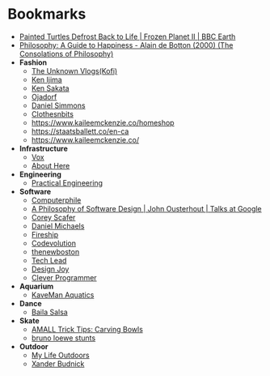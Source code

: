 # Bookmarks

- [Painted Turtles Defrost Back to Life | Frozen Planet II | BBC Earth](https://www.youtube.com/watch?v=NwGHJTk3W3U)
- [Philosophy: A Guide to Happiness - Alain de Botton (2000) (The Consolations of Philosophy)](https://www.youtube.com/playlist?list=PLez3PPtnpncT7-pMCkOZaeiEWiM-jYU-E)
- **Fashion**
  - [The Unknown Vlogs(Kofi)](https://www.youtube.com/@unknownvlogs)
  - [Ken Ijima](https://www.youtube.com/@iwantvag69)
  - [Ken Sakata](https://www.youtube.com/@FrontOfficeCo)
  - [Ojadorf](https://www.youtube.com/@ojardorf)
  - [Daniel Simmons](https://www.youtube.com/@imdanielsimmons/shorts)
  - [Clothesnbits](https://www.youtube.com/@clothesnbits)
  - https://www.kaileemckenzie.co/homeshop
  - https://staatsballett.co/en-ca
  - https://www.kaileemckenzie.co/
- **Infrastructure**
  - [Vox](https://www.youtube.com/@Vox)
  - [About Here](https://www.youtube.com/@AboutHere)
- **Engineering**
  - [Practical Engineering](https://www.youtube.com/@PracticalEngineeringChannel)
- **Software**
  - [Computerphile](https://www.youtube.com/@Computerphile)
  - [A Philosophy of Software Design | John Ousterhout | Talks at Google](https://www.youtube.com/watch?v=bmSAYlu0NcY&t=3002s)
  - [Corey Scafer](https://www.youtube.com/@coreyms)
  - [Daniel Michaels](https://danielms.site/)
  - [Fireship](https://www.youtube.com/@Fireship)
  - [Codevolution](https://www.youtube.com/@Codevolution)
  - [thenewboston](https://www.youtube.com/@thenewboston)
  - [Tech Lead](https://www.youtube.com/@TechLead)
  - [Design Joy](https://www.designjoy.co/#plans)
  - [Clever Programmer](https://www.youtube.com/@CleverProgrammer)
- **Aquarium**
  - [KaveMan Aquatics](https://www.youtube.com/@KaveManAquatics)
- **Dance**
  - [Baila Salsa](https://www.youtube.com/@SalsaBailaProductions)
- **Skate**
  - [AMALL Trick Tips: Carving Bowls](https://www.youtube.com/watch?v=jz8nMScAT-4)
  - [bruno loewe stunts](https://www.youtube.com/watch?v=p8CRjNLrres)
- **Outdoor**
  - [My Life Outdoors](https://www.youtube.com/@MyLifeOutdoors)
  - [Xander Budnick](https://www.youtube.com/@XanderBudnick)
